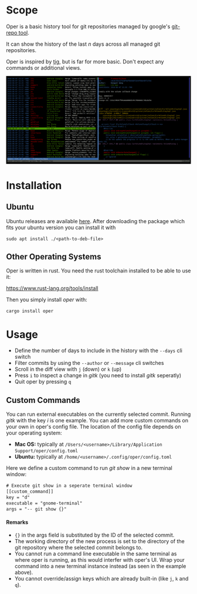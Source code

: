 # Scope
Oper is a basic history tool for git repositories managed by google's [git-repo tool](https://source.android.com/setup/develop/repo).

It can show the history of the last _n_ days across all managed git repositories.

Oper is inspired by [tig](https://jonas.github.io/tig/), but is far for more basic. Don't expect any commands or additional views.

![Screenshot](./screenshot.png)

# Installation

## Ubuntu

Ubuntu releases are available [here](https://github.com/elektronenhirn/oper/releases/latest). After downloading the package which fits your ubuntu version you can install it with

```
sudo apt install ./<path-to-deb-file>
```

## Other Operating Systems

Oper is written in rust. You need the rust toolchain installed to be able to use it:

https://www.rust-lang.org/tools/install

Then you simply install _oper_ with:

```
cargo install oper
```

# Usage

- Define the number of days to include in the history with the `--days` cli switch
- Filter commits by using the `--author` or `--message` cli switches
- Scroll in the diff view with `j` (down) or `k` (up)
- Press `i` to inspect a change in _gitk_ (you need to install _gitk_ seperatly)
- Quit oper by pressing `q`

## Custom Commands

You can run external executables on the currently selected commit. Running _gitk_ with the key _i_ is one example. You can add more custom commands on your own in oper's config file. The location of the config file depends on your operating system:

- __Mac OS:__  typically at `/Users/<username>/Library/Application Support/oper/config.toml`
- __Ubuntu:__ typically at `/home/<username>/.config/oper/config.toml`

Here we define a custom command to run _git show_ in a new terminal window:

```
# Execute git show in a seperate terminal window
[[custom_command]]
key = "d"
executable = "gnome-terminal"
args = "-- git show {}"
```

#### Remarks

- `{}` in the args field is substituted by the ID of the selected commit.
- The working directory of the new process is set to the directory of the git repository where the selected commit belongs to.
- You cannot run a command line executable in the same terminal as where oper is running, as this would interfer with oper's UI. Wrap your command into a new terminal instance instead (as seen in the example above).
- You cannot override/assign keys which are already built-in (like `j`, `k` and `q`).